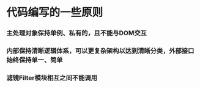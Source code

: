 # 代码编写的一些原则
### 主处理对象保持单例、私有的，且不能与DOM交互
### 内部保持清晰逻辑体系，可以更复杂架构以达到清晰分类，外部接口始终保持单一、简单
### 滤镜Filter模块相互之间不能调用
